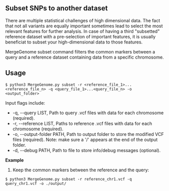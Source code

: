 ## Subset SNPs to another dataset

There are multiple statistical challenges of high dimensional data. The fact that not all variants are equally important sometimes lead to select the most relevant features for further analysis. In case of having a third "subsetted" reference dataset with a pre-selection of important features, it is usually beneficiat to subset your high-dimensional data to those features.

MergeGenome subset command filters the common markers between a query and a reference dataset containing data from a specific chromosome.

## Usage

```
$ python3 MergeGenome.py subset -r <reference_file_1>...<reference_file_n> -q <query_file_1>...<query_file_n> -o <output_folder>
```

Input flags include:

* -q, --query LIST, Path to query .vcf files with data for each chromosome (required).
* -r, --reference LIST, Paths to reference .vcf files with data for each chromosome (required).
* -o, --output-folder PATH, Path to output folder to store the modified VCF files (required). Note: make sure a '/' appears at the end of the output folder.
* -d, --debug PATH, Path to file to store info/debug messages (optional).

**Example**

1. Keep the common markers between the reference and the query:

```
$ python3 MergeGenome.py subset -r reference_chr1.vcf -q query_chr1.vcf -o ./output/
```
